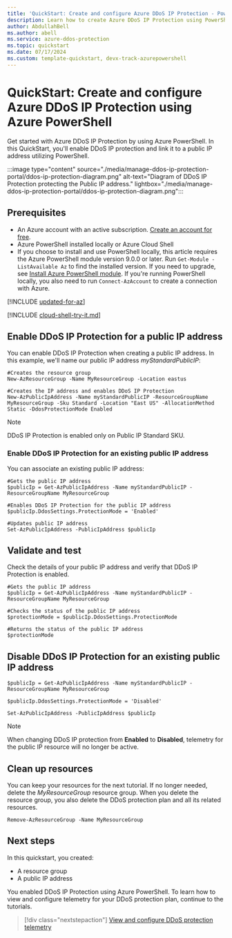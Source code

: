 ```yaml
---
title: 'QuickStart: Create and configure Azure DDoS IP Protection - PowerShell'
description: Learn how to create Azure DDoS IP Protection using PowerShell
author: AbdullahBell
ms.author: abell
ms.service: azure-ddos-protection
ms.topic: quickstart
ms.date: 07/17/2024
ms.custom: template-quickstart, devx-track-azurepowershell
---
```


# QuickStart: Create and configure Azure DDoS IP Protection using Azure PowerShell

Get started with Azure DDoS IP Protection by using Azure PowerShell.
In this QuickStart, you'll enable DDoS IP protection and link it to a public IP address utilizing PowerShell.

:::image type="content" source="./media/manage-ddos-ip-protection-portal/ddos-ip-protection-diagram.png" alt-text="Diagram of DDoS IP Protection protecting the Public IP address." lightbox="./media/manage-ddos-ip-protection-portal/ddos-ip-protection-diagram.png":::

## Prerequisites

- An Azure account with an active subscription. [Create an account for free](https://azure.microsoft.com/free/?WT.mc_id=A261C142F).
- Azure PowerShell installed locally or Azure Cloud Shell 
- If you choose to install and use PowerShell locally, this article requires the Azure PowerShell module version 9.0.0 or later. Run `Get-Module -ListAvailable Az` to find the installed version. If you need to upgrade, see [Install Azure PowerShell module](/powershell/azure/install-azure-powershell). If you're running PowerShell locally, you also need to run `Connect-AzAccount` to create a connection with Azure.

[!INCLUDE [updated-for-az](~/reusable-content/ce-skilling/azure/includes/updated-for-az.md)]

[!INCLUDE [cloud-shell-try-it.md](~/reusable-content/ce-skilling/azure/includes/cloud-shell-try-it.md)]


## Enable DDoS IP Protection for a public IP address

You can enable DDoS IP Protection when creating a public IP address. In this example, we'll name our public IP address _myStandardPublicIP_:

```azurepowershell-interactive
#Creates the resource group
New-AzResourceGroup -Name MyResourceGroup -Location eastus

#Creates the IP address and enables DDoS IP Protection
New-AzPublicIpAddress -Name myStandardPublicIP -ResourceGroupName MyResourceGroup -Sku Standard -Location "East US" -AllocationMethod Static -DdosProtectionMode Enabled   
```
> [!NOTE]
> DDoS IP Protection is enabled only on Public IP Standard SKU.

### Enable DDoS IP Protection for an existing public IP address

You can associate an existing public IP address:

```azurepowershell-interactive
#Gets the public IP address
$publicIp = Get-AzPublicIpAddress -Name myStandardPublicIP -ResourceGroupName MyResourceGroup 

#Enables DDoS IP Protection for the public IP address
$publicIp.DdosSettings.ProtectionMode = 'Enabled'

#Updates public IP address
Set-AzPublicIpAddress -PublicIpAddress $publicIp
```


## Validate and test

Check the details of your public IP address and verify that DDoS IP Protection is enabled.

```azurepowershell-interactive
#Gets the public IP address
$publicIp = Get-AzPublicIpAddress -Name myStandardPublicIP -ResourceGroupName MyResourceGroup 

#Checks the status of the public IP address
$protectionMode = $publicIp.DdosSettings.ProtectionMode

#Returns the status of the public IP address
$protectionMode

```
## Disable DDoS IP Protection for an existing public IP address

```azurepowershell-interactive
$publicIp = Get-AzPublicIpAddress -Name myStandardPublicIP -ResourceGroupName MyResourceGroup 

$publicIp.DdosSettings.ProtectionMode = 'Disabled'

Set-AzPublicIpAddress -PublicIpAddress $publicIp 
```
> [!NOTE]
> When changing DDoS IP protection from **Enabled** to **Disabled**, telemetry for the public IP resource will no longer be active.

## Clean up resources

You can keep your resources for the next tutorial. If no longer needed, delete the _MyResourceGroup_ resource group. When you delete the resource group, you also delete the DDoS protection plan and all its related resources.

```azurepowershell-interactive
Remove-AzResourceGroup -Name MyResourceGroup
```
## Next steps

In this quickstart, you created:
* A resource group 
* A public IP address

You enabled DDoS IP Protection using Azure PowerShell. 
To learn how to view and configure telemetry for your DDoS protection plan, continue to the tutorials.

> [!div class="nextstepaction"]
> [View and configure DDoS protection telemetry](telemetry.md)
